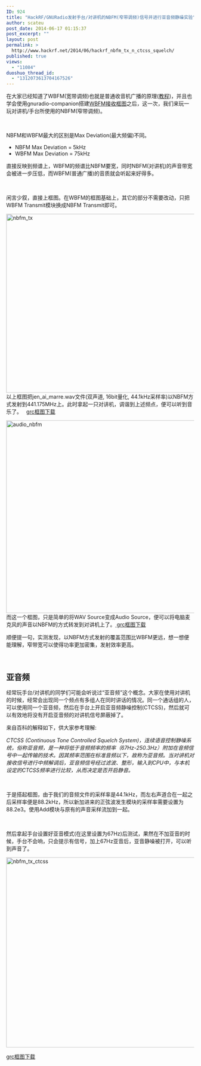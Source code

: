 ```yaml
---
ID: 924
title: "HackRF/GNURadio发射手台/对讲机的NBFM(窄带调频)信号并进行亚音频静噪实验"
author: scateu
post_date: 2014-06-17 01:15:37
post_excerpt: ""
layout: post
permalink: >
  http://www.hackrf.net/2014/06/hackrf_nbfm_tx_n_ctcss_squelch/
published: true
views:
  - "11084"
duoshuo_thread_id:
  - "1312073613704167526"
---
```

在大家已经知道了WBFM(宽带调频)也就是普通收音机广播的原理(<a href="http://www.hackrf.net/2014/01/wbfm%E5%8F%91%E5%B0%84/">教程</a>)，并且也学会使用gnuradio-companion搭建<a title="gnuradio-companion搭载hackrf one制作FM收音机带频谱仪(一)" href="http://www.hackrf.net/2014/03/gnuradio-companion%e6%90%ad%e8%bd%bdhackrf-one%e5%88%b6%e4%bd%9cfm%e6%94%b6%e9%9f%b3%e6%9c%ba%e5%b8%a6%e9%a2%91%e8%b0%b1%e4%bb%aa%e4%b8%80/">WBFM接收框图</a>之后，这一次，我们来玩一玩对讲机/手台所使用的NBFM(窄带调频)。<!--more-->

&nbsp;

NBFM和WBFM最大的区别是Max Deviation(最大频偏)不同。
<ul>
	<li>NBFM Max Deviation = 5kHz</li>
	<li>WBFM Max Deviation = 75kHz</li>
</ul>
直接反映到频谱上，WBFM的频谱比NBFM要宽，同时NBFM(对讲机)的声音带宽会被进一步压低，而WBFM(普通广播)的音质就会听起来好得多。

&nbsp;

闲言少叙，直接上框图。在WBFM的框图基础上，其它的部分不需要改动，只把WBFM Transmit模块换成NBFM Transmit即可。

<a href="http://www.hackrf.net/wp-content/uploads/2014/06/nbfm_tx.png"><img class="alignnone size-full wp-image-925" src="http://www.hackrf.net/wp-content/uploads/2014/06/nbfm_tx.png" alt="nbfm_tx" width="789" height="479" /></a>
以上框图把jen_ai_marre.wav文件(双声道, 16bit量化, 44.1kHz采样率)以NBFM方式发射到441.175MHz上。此时拿起一只对讲机，调谐到上述频点，便可以听到音乐了。   <a href="https://github.com/scateu/HackRF_Examples/blob/master/nbfm_tx/nbfm_tx_hackrf.grc">grc框图下载</a>

<a href="http://www.hackrf.net/wp-content/uploads/2014/06/audio_nbfm.png"><img class="alignnone size-full wp-image-927" src="http://www.hackrf.net/wp-content/uploads/2014/06/audio_nbfm.png" alt="audio_nbfm" width="795" height="516" /></a> 而这一个框图，只是简单的将WAV Source变成Audio Source，便可以将电脑麦克风的声音以NBFM的方式转发到对讲机上了。<a href="https://github.com/scateu/HackRF_Examples/blob/master/nbfm_tx/audio_nbfm_tx_hackrf.grc"> grc框图下载</a>

顺便提一句，实测发现，以NBFM方式发射的覆盖范围比WBFM更远，想一想便能理解，窄带宽可以使得功率更加密集，发射效率更高。

&nbsp;
<h2>亚音频</h2>
经常玩手台/对讲机的同学们可能会听说过“亚音频”这个概念。大家在使用对讲机的时候，经常会出现同一个频点有多组人在同时讲话的情况。同一个通话组的人，可以使用同一个亚音频，然后在手台上开启亚音频静噪控制(CTCSS)，然后就可以有效地将没有开启亚音频的对讲机信号屏蔽掉了。

来自百科的解释如下，供大家参考理解:

<em>CTCSS (Continuous Tone Controlled Squelch System)，连续语音控制静噪系统，俗称亚音频，是一种将低于音频频率的频率（67Hz-250.3Hz）附加在音频信号中一起传输的技术。因其频率范围在标准音频以下，故称为亚音频。当对讲机对接收信号进行中频解调后，亚音频信号经过滤波、整形，输入到CPU中，与本机设定的CTCSS频率进行比较，从而决定是否开启静音。</em>

&nbsp;

于是搭起框图，由于我们的音频文件的采样率是44.1kHz，而左右声道合在一起之后采样率便是88.2kHz，所以新加进来的正弦波发生模块的采样率需要设置为88.2e3。使用Add模块与原有的声音采样流加到一起。

&nbsp;

然后拿起手台设置好亚音模式(在这里设置为67Hz)后测试，果然在不加亚音的时候，手台不会响，只会提示有信号，加上67Hz亚音后，亚音静噪被打开，可以听到声音了。

<a href="http://www.hackrf.net/wp-content/uploads/2014/06/nbfm_tx_ctcss.png"><img class="alignnone size-full wp-image-926" src="http://www.hackrf.net/wp-content/uploads/2014/06/nbfm_tx_ctcss.png" alt="nbfm_tx_ctcss" width="974" height="509" /></a>

<a href="https://github.com/scateu/HackRF_Examples/blob/master/nbfm_tx/nbfm_tx_hackrf_ctcss.grc">grc框图下载</a>

